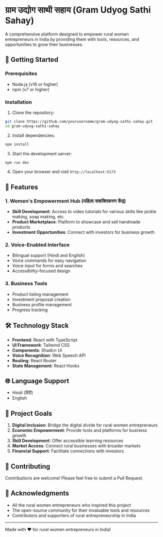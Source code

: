 # ग्राम उद्योग साथी सहाय (Gram Udyog Sathi Sahay)

A comprehensive platform designed to empower rural women entrepreneurs in India by providing them with tools, resources, and opportunities to grow their businesses.

## 🚀 Getting Started

### Prerequisites

- Node.js (v16 or higher)
- npm (v7 or higher)

### Installation

1. Clone the repository:
```bash
git clone https://github.com/yourusername/gram-udyog-sathi-sahay.git
cd gram-udyog-sathi-sahay
```

2. Install dependencies:
```bash
npm install
```

3. Start the development server:
```bash
npm run dev
```

4. Open your browser and visit `http://localhost:5173`

## 🌟 Features

### 1. Women's Empowerment Hub (महिला सशक्तिकरण केंद्र)
- **Skill Development**: Access to video tutorials for various skills like pickle making, soap making, etc.
- **Product Marketplace**: Platform to showcase and sell handmade products
- **Investment Opportunities**: Connect with investors for business growth

### 2. Voice-Enabled Interface
- Bilingual support (Hindi and English)
- Voice commands for easy navigation
- Voice input for forms and searches
- Accessibility-focused design

### 3. Business Tools
- Product listing management
- Investment proposal creation
- Business profile management
- Progress tracking

## 🛠️ Technology Stack

- **Frontend**: React with TypeScript
- **UI Framework**: Tailwind CSS
- **Components**: Shadcn UI
- **Voice Recognition**: Web Speech API
- **Routing**: React Router
- **State Management**: React Hooks

## 🌐 Language Support

- Hindi (हिंदी)
- English

## 🎯 Project Goals

1. **Digital Inclusion**: Bridge the digital divide for rural women entrepreneurs
2. **Economic Empowerment**: Provide tools and platforms for business growth
3. **Skill Development**: Offer accessible learning resources
4. **Market Access**: Connect rural businesses with broader markets
5. **Financial Support**: Facilitate connections with investors

## 🤝 Contributing

Contributions are welcome! Please feel free to submit a Pull Request.



## 🙏 Acknowledgments

- All the rural women entrepreneurs who inspired this project
- The open-source community for their invaluable tools and resources
- Contributors and supporters of rural entrepreneurship in India

---

Made with ❤️ for rural women entrepreneurs in India!
